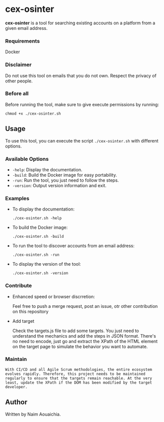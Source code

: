 # cex-osinter

**cex-osinter** is a tool for searching existing accounts on a platform from a given email address.

### Requirements

Docker

### Disclaimer

Do not use this tool on emails that you do not own. Respect the privacy of other people.

### Before all

Before running the tool, make sure to give execute permissions by running:
```
chmod +x ./cex-osinter.sh
```

## Usage

To use this tool, you can execute the script `./cex-osinter.sh` with different options.

### Available Options

- `-help`: Display the documentation.
- `-build`: Build the Docker image for easy portability.
- `-run`: Run the tool, you just need to follow the steps.
- `-version`: Output version information and exit.

### Examples

- To display the documentation:
  ```
  ./cex-osinter.sh -help
  ```

- To build the Docker image:
  ```
  ./cex-osinter.sh -build
  ```

- To run the tool to discover accounts from an email address:
  ```
  ./cex-osinter.sh -run
  ```

- To display the version of the tool:
  ```
  ./cex-osinter.sh -version
  ```

### Contribute

- Enhanced speed or browser discrretion:
  
  Feel free to push a merge request, post an issue, otr other contribution on this repository

- Add target
  
    Check the targets.js file to add some targets. You just need to understand the mechanics and add the steps in JSON format. There's no need to encode, just go and extract the XPath of the HTML element on the target page to simulate the behavior you want to automate.

### Maintain

    With CI/CD and all Agile Scrum methodologies, the entire ecosystem evolves rapidly. Therefore, this project needs to be maintained regularly to ensure that the targets remain reachable. At the very least, update the XPath if the DOM has been modified by the target developer.

## Author

Written by Naim Aouaichia.